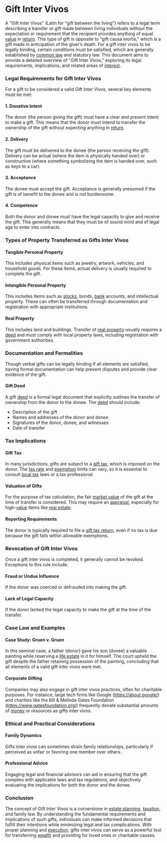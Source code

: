 # Gift Inter Vivos

A "Gift Inter Vivos" (Latin for "gift between the living") refers to a legal term describing a transfer or gift made between living individuals without the expectation or requirement that the recipient provides anything of equal [value](../v/value.md) in [return](../r/return.md). This type of gift is opposite to "gift causa mortis," which is a gift made in anticipation of the giver’s death. For a gift inter vivos to be legally binding, certain conditions must be satisfied, which are generally established by [common law](../c/common_law.md) and statutory law. This document aims to provide a detailed overview of "Gift Inter Vivos," exploring its legal requirements, implications, and related areas of [interest](../i/interest.md).

### Legal Requirements for Gift Inter Vivos

For a gift to be considered a valid Gift Inter Vivos, several key elements must be met:

#### 1. Donative Intent
The donor (the person giving the gift) must have a clear and present intent to make a gift. This means that the donor must intend to transfer the ownership of the gift without expecting anything in [return](../r/return.md).

#### 2. Delivery
The gift must be delivered to the donee (the person receiving the gift). Delivery can be actual (where the item is physically handed over) or constructive (where something symbolizing the item is handed over, such as keys to a car).

#### 3. Acceptance
The donee must accept the gift. Acceptance is generally presumed if the gift is of benefit to the donee and is not burdensome.

#### 4. Competence
Both the donor and donee must have the legal capacity to give and receive the gift. This generally means that they must be of sound mind and of legal age to enter into contracts.

### Types of Property Transferred as Gifts Inter Vivos

#### Tangible Personal Property
This includes physical items such as jewelry, artwork, vehicles, and household goods. For these items, actual delivery is usually required to complete the gift.

#### Intangible Personal Property
This includes items such as [stocks](../s/stock.md), bonds, [bank](../b/bank.md) accounts, and intellectual property. These can often be transferred through documentation and registration with appropriate institutions.

#### Real Property
This includes land and buildings. Transfer of [real property](../r/real_property.md) usually requires a [deed](../d/deed.md) and must comply with local property laws, including registration with government authorities.

### Documentation and Formalities

Though verbal gifts can be legally binding if all elements are satisfied, having formal documentation can help prevent disputes and provide clear evidence of the gift.

#### Gift Deed
A gift [deed](../d/deed.md) is a formal legal document that explicitly outlines the transfer of ownership from the donor to the donee. The [deed](../d/deed.md) should include:
- Description of the gift 
- Names and addresses of the donor and donee 
- Signatures of the donor, donee, and witnesses 
- Date of transfer

### Tax Implications

#### Gift Tax
In many jurisdictions, gifts are subject to a [gift tax](../g/gift_tax.md), which is imposed on the donor. The [tax rate](../t/tax_rate.md) and [exemption](../e/exemption.md) limits can vary, so it is essential to consult [local tax](../l/local_tax.md) laws or a tax professional.

#### Valuation of Gifts
For the purpose of tax calculation, the fair [market value](../m/market_value.md) of the gift at the time of transfer is considered. This may require an [appraisal](../a/appraisal.md), especially for high-[value](../v/value.md) items like [real estate](../r/real_estate.md).

#### Reporting Requirements
The donor is typically required to file a [gift tax return](../g/gift_tax_return.md), even if no tax is due because the gift falls within allowable exemptions.

### Revocation of Gift Inter Vivos

Once a gift inter vivos is completed, it generally cannot be revoked. Exceptions to this rule include:

#### Fraud or Undue Influence
If the donor was coerced or defrauded into making the gift.

#### Lack of Legal Capacity
If the donor lacked the legal capacity to make the gift at the time of the transfer.

### Case Law and Examples

#### Case Study: Gruen v. Gruen
In this seminal case, a father (donor) gave his son (donee) a valuable painting while reserving a [life estate](../l/life_estate.md) in it for himself. The court upheld the gift despite the father retaining possession of the painting, concluding that all elements of a valid gift inter vivos were met.

#### Corporate Gifting
Companies may also engage in gift inter vivos practices, often for charitable purposes. For instance, large tech firms like Google (https://about.google/) and charities like the Bill & Melinda Gates Foundation (https://www.gatesfoundation.org/) frequently donate substantial amounts of [money](../m/money.md) or resources as gifts inter vivos.

### Ethical and Practical Considerations

#### Family Dynamics
Gifts inter vivos can sometimes strain family relationships, particularly if perceived as unfair or favoring one member over others.

#### Professional Advice
Engaging legal and financial advisors can aid in ensuring that the gift complies with applicable laws and tax regulations, and objectively evaluating the implications for both the donor and the donee.

### Conclusion

The concept of Gift Inter Vivos is a cornerstone in [estate planning](../e/estate_planning.md), [taxation](../t/taxation.md), and family law. By understanding the fundamental requirements and implications of such gifts, individuals can make informed decisions that fulfill their intentions while minimizing legal and tax complications. With proper planning and [execution](../e/execution.md), gifts inter vivos can serve as a powerful tool for transferring [wealth](../w/wealth.md) and providing for loved ones or charitable causes.